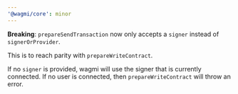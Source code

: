 ```yaml
---
'@wagmi/core': minor
---
```


**Breaking**: `prepareSendTransaction` now only accepts a `signer` instead of `signerOrProvider`. 

This is to reach parity with `prepareWriteContract`.

If no `signer` is provided, wagmi will use the signer that is currently connected. If no user is connected, then `prepareWriteContract` will throw an error.
